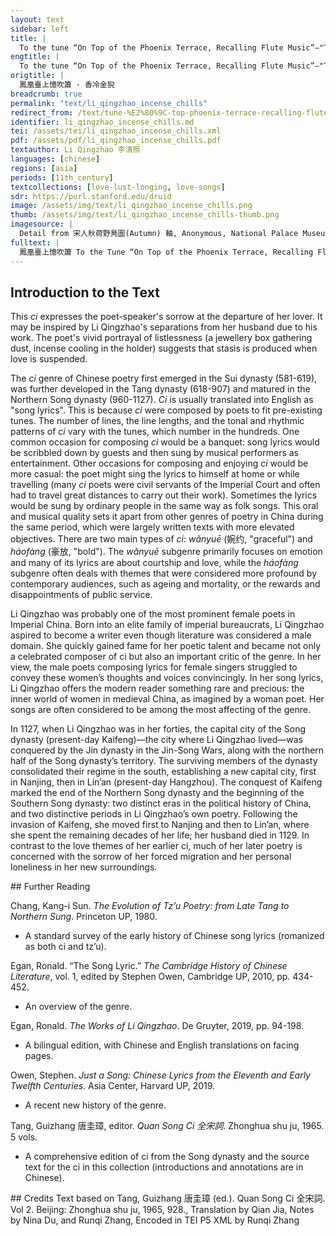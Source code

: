 ```yaml
---
layout: text
sidebar: left
title: |
  To the tune “On Top of the Phoenix Terrace, Recalling Flute Music”—"The incense chills in the golden lion | 鳳凰臺上憶吹簫 · 香冷金猊
engtitle: |
  To the tune “On Top of the Phoenix Terrace, Recalling Flute Music”—"The incense chills in the golden lion
origtitle: |
  鳳凰臺上憶吹簫 · 香冷金猊
breadcrumb: true
permalink: "text/li_qingzhao_incense_chills"
redirect_from: /text/tune-%E2%80%9C-top-phoenix-terrace-recalling-flute-music%E2%80%9D%E2%80%94-incense-chills-golden-lion
identifier: li_qingzhao_incense_chills.md
tei: /assets/tei/li_qingzhao_incense_chills.xml
pdf: /assets/pdf/li_qingzhao_incense_chills.pdf
textauthor: Li Qingzhao 李清照
languages: [chinese]
regions: [asia]
periods: [11th_century]
textcollections: [love-lust-longing, love-songs]
sdr: https://purl.stanford.edu/druid 
image: /assets/img/text/li_qingzhao_incense_chills.png
thumb: /assets/img/text/li_qingzhao_incense_chills-thumb.png
imagesource: |
  Detail from 宋人秋荷野鳧圖(Autumn) 軸, Anonymous, National Palace Museum, Accession Number: K2A000205N000000000PAA [Public Domain]
fulltext: |
  鳳凰臺上憶吹簫 To the Tune “On Top of the Phoenix Terrace, Recalling Flute Music” 香冷金猊 The incense chills in the golden lion; 被翻紅浪 the quilt stirs, a red wave. 起來慵自梳頭 I rise up, too listless to comb my hair. 任寶奩塵滿 I leave my jewel box covered with dust; 日上簾鉤 sunlight ascends the curtain hook. 生怕離懷別苦 I only fear the parting pains and farewell bitterness; 多少事 how much has happened? 欲說還休 I am about to say but refrain. 新來瘦 Recently, I have slimmed down. 非干病酒 It has nothing to do with drunken sickness, 不是悲秋 or autumn sorrow. 休休 Don’t, don’t; 這回去也 this time he will surely go. 千萬遍陽關 Even if I sing the “Yangguan” tune ten times, countless times, 也則難留 it is still hard to make him stay. 念武陵人遠 I will yearn for my loved one faraway. 煙鎖秦樓 Mists will lock up the Qin tower; 唯有樓前流水 only the running water in front of the tower 應念我 will remember me 終日凝眸 staring at it all day. 凝眸處 At the spot where I stare, 從今又添 from now on, there will be 一段新愁 another layer of new sorrow. 
--- 
```

## Introduction to the Text 
<p>This <em>ci</em> expresses the poet-speaker's sorrow at the departure of her lover. It may be inspired by Li Qingzhao's separations from her husband due to his work. The poet's vivid portrayal of listlessness (a jewellery box gathering dust, incense cooling in the holder) suggests that stasis is produced when love is suspended.</p> <p>The <em>ci</em> genre of Chinese poetry first emerged in the Sui dynasty (581-619), was further developed in the Tang dynasty (618-907) and matured in the Northern Song dynasty (960-1127). <em>Ci</em> is usually translated into English as "song lyrics". This is because <em>ci</em> were composed by poets to fit pre-existing tunes. The number of lines, the line lengths, and the tonal and rhythmic patterns of <em>ci</em> vary with the tunes, which number in the hundreds. One common occasion for composing <em>ci</em> would be a banquet: song lyrics would be scribbled down by guests and then sung by musical performers as entertainment. Other occasions for composing and enjoying <em>ci</em> would be more casual: the poet might sing the lyrics to himself at home or while travelling (many <em>ci</em> poets were civil servants of the Imperial Court and often had to travel great distances to carry out their work). Sometimes the lyrics would be sung by ordinary people in the same way as folk songs. This oral and musical quality sets it apart from other genres of poetry in China during the same period, which were largely written texts with more elevated objectives. There are two main types of <em>ci</em>: <em>wǎnyuē</em> (婉约, "graceful") and <em>háofàng</em> (豪放, "bold"). The <em>wǎnyuē</em> subgenre primarily focuses on emotion and many of its lyrics are about courtship and love, while the<em> háofàng</em> subgenre often deals with themes that were considered more profound by contemporary audiences, such as ageing and mortality, or the rewards and disappointments of public service.</p> <p>Li Qingzhao was probably one of the most prominent female poets in Imperial China. Born into an elite family of imperial bureaucrats, Li Qingzhao aspired to become a writer even though literature was considered a male domain. She quickly gained fame for her poetic talent and became not only a celebrated composer of ci but also an important critic of the genre. In her view, the male poets composing lyrics for female singers struggled to convey these women’s thoughts and voices convincingly. In her song lyrics, Li Qingzhao offers the modern reader something rare and precious: the inner world of women in medieval China, as imagined by a woman poet. Her songs are often considered to be among the most affecting of the genre.</p> <p>In 1127, when Li Qingzhao was in her forties, the capital city of the Song dynasty (present-day Kaifeng)—the city where Li Qingzhao lived—was conquered by the Jin dynasty in the Jin-Song Wars, along with the northern half of the Song dynasty’s territory. The surviving members of the dynasty consolidated their regime in the south, establishing a new capital city, first in Nanjing, then in Lin’an (present-day Hangzhou). The conquest of Kaifeng marked the end of the Northern Song dynasty and the beginning of the Southern Song dynasty: two distinct eras in the political history of China, and two distinctive periods in Li Qingzhao’s own poetry. Following the invasion of Kaifeng, she moved first to Nanjing and then to Lin’an, where she spent the remaining decades of her life; her husband died in 1129. In contrast to the love themes of her earlier ci, much of her later poetry is concerned with the sorrow of her forced migration and her personal loneliness in her new surroundings.</p>
## Further Reading 
<p>Chang, Kang-i Sun. <em>The Evolution of Tz’u Poetry: from Late Tang to Northern Sung</em>. Princeton UP, 1980.</p> <ul> <li>A standard survey of the early history of Chinese song lyrics (romanized as both ci and tz’u).</li> </ul> <p>Egan, Ronald. “The Song Lyric.” <em>The Cambridge History of Chinese Literature</em>, vol. 1, edited by Stephen Owen, Cambridge UP, 2010, pp. 434-452.</p> <ul> <li>An overview of the genre.</li> </ul> <p>Egan, Ronald. <em>The Works of Li Qingzhao</em>. De Gruyter, 2019, pp. 94-198.</p> <ul> <li>A bilingual edition, with Chinese and English translations on facing pages.</li> </ul> <p>Owen, Stephen. <em>Just a Song: Chinese Lyrics from the Eleventh and Early Twelfth Centuries</em>. Asia Center, Harvard UP, 2019.</p> <ul> <li>A recent new history of the genre.</li> </ul> <p>Tang, Guizhang 唐圭璋, editor. <em>Quan Song Ci 全宋詞</em>. Zhonghua shu ju, 1965. 5 vols.</p> <ul> <li>A comprehensive edition of ci from the Song dynasty and the source text for the ci in this collection (introductions and annotations are in Chinese).</li> </ul>
## Credits
Text based on Tang, Guizhang 唐圭璋 (ed.). Quan Song Ci 全宋詞. Vol 2. Beijing: Zhonghua shu ju, 1965, 928., Translation by Qian Jia, Notes by Nina Du,  and Runqi Zhang, Encoded in TEI P5 XML by Runqi Zhang
